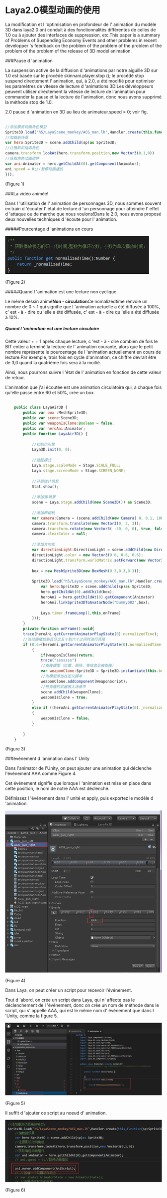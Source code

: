 #                   Laya2.0模型动画的使用

La modification et l 'optimisation en profondeur de l' animation du modèle 3D dans laya2.0 ont conduit à des fonctionnalités différentes de celles de 1.0 ou à ajouter des interfaces de suppression, etc.This paper is a summary of Problems of Suspending Economy Events and other problems in recent developper 's feedback on the problem of the problem of the problem of the problem of the problem of the release of 3D model animation.

###Pause d 'animation

La suspension active de la diffusion d 'animations par notre aiguille 3D sur 1.0 est basée sur le procédé skinnani.player.stop (); le procédé stop suspend directement l' animation, qui, à 2.0, a été modifié pour optimiser les paramètres de vitesse de lecture d 'animations 3D!Les développeurs peuvent utiliser directement la vitesse de lecture de l'animation pour commander la pause et la lecture de l'animation, donc nous avons supprimé la méthode stop de 1.0.

2.0 pause d 'animation en 3D au lieu de animateur.speed = 0; voir fig.


```javascript

//添加蒙皮动画角色模型
Sprite3D.load("h5/LayaScene_monkey/ACG_man.lh",Handler.create(this,function(sp:Sprite3D):void{
//加载到场景
var hero:Sprite3D = scene.addChild(sp)as Sprite3D;
//让摄影机指向角色
camera.transform.lookAt(hero.transform.position,new Vector3(0,1,0))
//获取角色动画组件
var ani:Animator = hero.getChildAt(0).getComponent(Animator);
ani.speed = 0;//暂停动画播放	
}));
```


(Figure 1)

###La vidéo animée!

Dans l 'utilisation de l' animation de personnages 3D, nous sommes souvent en train d 'écouter l' état de lecture d 'un personnage pour atteindre l' effet d 'attaque ou de marche que nous voulons!Dans le 2.0, nous avons proposé deux nouvelles techniques d 'écoute pour l' animation.

#####Pourcentage d 'animations en cours

![1](img/1.png)  


(Figure 2)

#####Quand l 'animation est une lecture non cyclique

Le même dessin animé**Non - circulation**Ce nomalizedtime renvoie un nombre de 0 ~ 1 qui signifie que l 'animation actuelle a été diffusée à 100%, c' est - à - dire qu 'elle a été diffusée, c' est - à - dire qu 'elle a été diffusée à 10%.

##### **Quand l 'animation est une lecture circulaire**

Cette valeur + + 1 après chaque lecture, c 'est - à - dire combien de fois le BIT entier a terminé la lecture de l' animation courante, alors que le petit nombre représente le pourcentage de l 'animation actuellement en cours de lecture.Par exemple, trois fois en cycle d'animation, ce chiffre devrait être de 3,0 quand la quatrième fois sera à la moitié.

Ainsi, nous pourrons suivre l 'état de l' animation en fonction de cette valeur de retour.

L'animation que j'ai écoutée est une animation circulatoire qui, à chaque fois qu'elle passe entre 60 et 50%, crée un box.


```javascript

	public class LayaAir3D {
		public var box :MeshSprite3D;
		public var scene:Scene3D;
		public var weaponIsClone:Boolean = false;
		public var heroAni:Animator;
		public function LayaAir3D() {

			//初始化引擎
			Laya3D.init(0, 0);
			
			//适配模式
			Laya.stage.scaleMode = Stage.SCALE_FULL;
			Laya.stage.screenMode = Stage.SCREEN_NONE;

			//开启统计信息
			Stat.show();
			
			//添加3D场景
			scene = Laya.stage.addChild(new Scene3D()) as Scene3D;
			
			//添加照相机
			var camera:Camera = (scene.addChild(new Camera( 0, 0.1, 100))) as Camera;
			camera.transform.translate(new Vector3(0, 3, 3));
			camera.transform.rotate(new Vector3( -30, 0, 0), true, false);
			camera.clearColor = null;

			//添加方向光
			var directionLight:DirectionLight = scene.addChild(new DirectionLight()) as DirectionLight;
			directionLight.color = new Vector3(0.6, 0.6, 0.6);
			directionLight.transform.worldMatrix.setForward(new Vector3(1, -1, 0));

			box = new MeshSprite3D(new BoxMesh(0.3,0.3,0.3));

			Sprite3D.load("h5/LayaScene_monkey/ACG_man.lh",Handler.create(this,function(sp:Sprite3D):void{
				var hero:Sprite3D = scene.addChild(sp)as Sprite3D;
				hero.getChildAt(0).addChild(box);
				heroAni = hero.getChildAt(0).getComponent(Animator)
				heroAni.linkSprite3DToAvatarNode("Dummy002",box);
				
				Laya.timer.frameLoop(1,this,onFrame)
			}));
		}
		private function onFrame():void{ 
		trace(heroAni.getCurrentAnimatorPlayState(0).normalizedTime);
		//当动画播放到百分之五十到六十之间时进行克隆
		if (0.6>(heroAni.getCurrentAnimatorPlayState(0).normalizedTime-Math.floor(heroAni.getCurrentAnimatorPlayState(0).normalizedTime))>0.5)
			{
				if(weaponIsClone)return;
				trace("sssssss")
				//克隆模型（位置，矩阵，等信息全被克隆）
				var weaponClone:Sprite3D = Sprite3D.instantiate(this.box);
				//为模型添加在定义脚本
				weaponClone.addComponent(WeaponScript);		
				//把克隆的武器放入场景中
				scene.addChild(weaponClone);
				weaponIsClone = true;
			}
			else if ((heroAni.getCurrentAnimatorPlayState(0)._normalizedTime-Math.floor(heroAni.getCurrentAnimatorPlayState(0)._normalizedTime))>0.98)
			{
				weaponIsClone = false;
			}
			
		}
	}
```


(Figure 3)

###événement d 'animation dans l' Unity

Dans l'animator de l'Unity, on peut ajouter une animation qui déclenche l'événement AAA comme Figure 4.

Cet événement signifie que lorsque l 'animation est mise en place dans cette position, le nom de notre AAA est déclenché.

Définissez l 'événement dans l' unité et apply, puis exportez le modèle d 'animation.

![2](img/2.png) 


(Figure 4)

Dans Laya, on peut créer un script pour recevoir l'événement.

Tout d 'abord, on crée un script dans Laya, qui n' affecte pas le déclenchement de l 'événement, donc on crée un nom de méthode dans le script, qui s' appelle AAA, qui est le même nom d' événement que dans l 'Unity, comme la figure 5.

![3](img/3.png) 


(Figure 5)

Il suffit d 'ajouter ce script au noeud d' animation.

![4](img/4.png) 


(Figure 6)